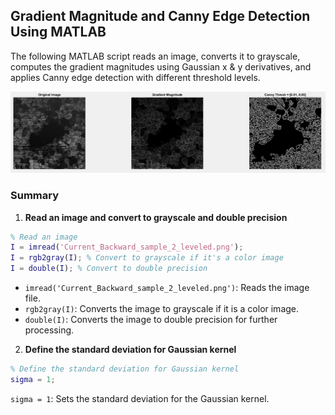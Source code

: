 ## Gradient Magnitude and Canny Edge Detection Using MATLAB

The following MATLAB script reads an image, converts it to grayscale, computes the gradient magnitudes using Gaussian x & y derivatives, and applies Canny edge detection with different threshold levels.

![Example Output](exampleOutput.PNG)

### Summary

1. **Read an image and convert to grayscale and double precision**

```matlab
% Read an image
I = imread('Current_Backward_sample_2_leveled.png');
I = rgb2gray(I); % Convert to grayscale if it's a color image
I = double(I); % Convert to double precision
```

- `imread('Current_Backward_sample_2_leveled.png')`: Reads the image file.
- `rgb2gray(I)`: Converts the image to grayscale if it is a color image.
- `double(I)`: Converts the image to double precision for further processing.

2. **Define the standard deviation for Gaussian kernel**

```matlab
% Define the standard deviation for Gaussian kernel
sigma = 1;
```

`sigma = 1`: Sets the standard deviation for the Gaussian kernel.

